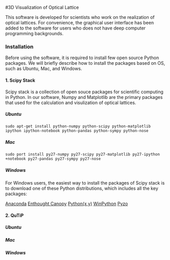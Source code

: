 #3D Visualization of Optical Lattice

  This software is developed for scientists who work on the realization of optical lattices. For convenience, the graphical user interface has been added to the software for users who does not have deep computer programming backgrounds.

### Installation

  Before using the software, it is required to install few open source Python packages. We will briefly describe how to install the packages based on OS, such as Ubuntu, Mac, and Windows.

#### 1. Scipy Stack

  Scipy stack is a collection of open souce packages for scientific computing in Python. In our software, Numpy and Matplotlib are the primary packages that used for the calculation and visulization of optical lattices.
  
##### Ubuntu

```
sudo apt-get install python-numpy python-scipy python-matplotlib ipython ipython-notebook python-pandas python-sympy python-nose
```

##### Mac

```
sudo port install py27-numpy py27-scipy py27-matplotlib py27-ipython +notebook py27-pandas py27-sympy py27-nose
```

##### Windows

For Windows users, the easiest way to install the packages of Scipy stack is to download one of these Python distributions, which includes all the key packages:

[Anaconda](https://www.continuum.io/downloads)
[Enthought Canopy](https://www.enthought.com/products/canopy/)
[Python(x,y)](http://python-xy.github.io/)
[WinPython](http://winpython.github.io/)
[Pyzo](http://www.pyzo.org/)


#### 2. QuTiP

##### Ubuntu

##### Mac

##### Windows
